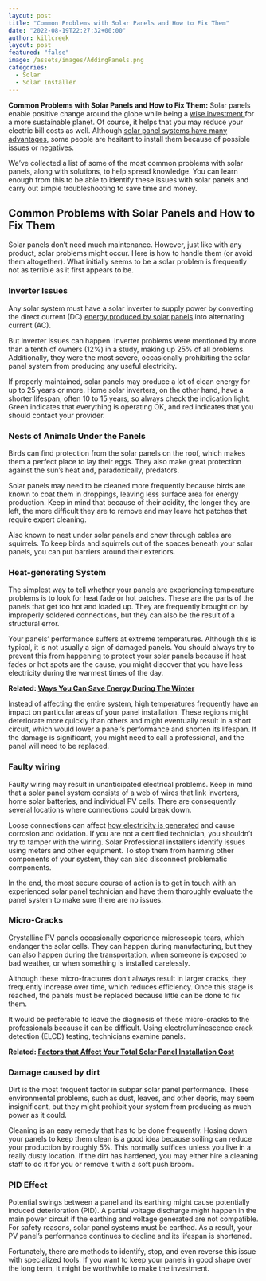 ```yaml
---
layout: post
title: "Common Problems with Solar Panels and How to Fix Them"
date: "2022-08-19T22:27:32+00:00"
author: killcreek
layout: post
featured: "false"
image: /assets/images/AddingPanels.png
categories:
  - Solar
  - Solar Installer
---
```


**Common Problems with Solar Panels and How to Fix Them:** Solar panels enable positive change around the globe while being a [wise investment ](/top-benefits-of-installing-solar-panels-on-your-home/)for a more sustainable planet. Of course, it helps that you may reduce your electric bill costs as well. Although [solar panel systems have many advantages](/what-are-the-pros-and-cons-of-solar-energy/), some people are hesitant to install them because of possible issues or negatives.

We’ve collected a list of some of the most common problems with solar panels, along with solutions, to help spread knowledge. You can learn enough from this to be able to identify these issues with solar panels and carry out simple troubleshooting to save time and money.

## **Common Problems with Solar Panels and How to Fix Them**

Solar panels don’t need much maintenance. However, just like with any product, solar problems might occur. Here is how to handle them (or avoid them altogether). What initially seems to be a solar problem is frequently not as terrible as it first appears to be.

### **Inverter Issues**

Any solar system must have a solar inverter to supply power by converting the direct current (DC) [energy produced by solar panels](/how-do-solar-panels-work/) into alternating current (AC).

But inverter issues can happen. Inverter problems were mentioned by more than a tenth of owners (12%) in a study, making up 25% of all problems. Additionally, they were the most severe, occasionally prohibiting the solar panel system from producing any useful electricity.

If properly maintained, solar panels may produce a lot of clean energy for up to 25 years or more. Home solar inverters, on the other hand, have a shorter lifespan, often 10 to 15 years, so always check the indication light: Green indicates that everything is operating OK, and red indicates that you should contact your provider.

### **Nests of Animals Under the Panels**

Birds can find protection from the solar panels on the roof, which makes them a perfect place to lay their eggs. They also make great protection against the sun’s heat and, paradoxically, predators.

Solar panels may need to be cleaned more frequently because birds are known to coat them in droppings, leaving less surface area for energy production. Keep in mind that because of their acidity, the longer they are left, the more difficult they are to remove and may leave hot patches that require expert cleaning.

Also known to nest under solar panels and chew through cables are squirrels. To keep birds and squirrels out of the spaces beneath your solar panels, you can put barriers around their exteriors.

### **Heat-generating System**

The simplest way to tell whether your panels are experiencing temperature problems is to look for heat fade or hot patches. These are the parts of the panels that get too hot and loaded up. They are frequently brought on by improperly soldered connections, but they can also be the result of a structural error.

Your panels’ performance suffers at extreme temperatures. Although this is typical, it is not usually a sign of damaged panels. You should always try to prevent this from happening to protect your solar panels because if heat fades or hot spots are the cause, you might discover that you have less electricity during the warmest times of the day.

**Related: [Ways You Can Save Energy During The Winter](/ways-you-can-save-energy-during-the-winter/)**

Instead of affecting the entire system, high temperatures frequently have an impact on particular areas of your panel installation. These regions might deteriorate more quickly than others and might eventually result in a short circuit, which would lower a panel’s performance and shorten its lifespan. If the damage is significant, you might need to call a professional, and the panel will need to be replaced.

### **Faulty wiring**

Faulty wiring may result in unanticipated electrical problems. Keep in mind that a solar panel system consists of a web of wires that link inverters, home solar batteries, and individual PV cells. There are consequently several locations where connections could break down.

Loose connections can affect [how electricity is generated](/solar-guide-how-much-power-does-a-tv-consume/) and cause corrosion and oxidation. If you are not a certified technician, you shouldn’t try to tamper with the wiring. Solar Professional installers identify issues using meters and other equipment. To stop them from harming other components of your system, they can also disconnect problematic components.

In the end, the most secure course of action is to get in touch with an experienced solar panel technician and have them thoroughly evaluate the panel system to make sure there are no issues.

### **Micro-Cracks**

Crystalline PV panels occasionally experience microscopic tears, which endanger the solar cells. They can happen during manufacturing, but they can also happen during the transportation, when someone is exposed to bad weather, or when something is installed carelessly.

Although these micro-fractures don’t always result in larger cracks, they frequently increase over time, which reduces efficiency. Once this stage is reached, the panels must be replaced because little can be done to fix them.

It would be preferable to leave the diagnosis of these micro-cracks to the professionals because it can be difficult. Using electroluminescence crack detection (ELCD) testing, technicians examine panels.

**Related: [Factors that Affect Your Total Solar Panel Installation Cost](/factors-that-affect-your-total-solar-panel-installation-cost/)**

### **Damage caused by dirt**

Dirt is the most frequent factor in subpar solar panel performance. These environmental problems, such as dust, leaves, and other debris, may seem insignificant, but they might prohibit your system from producing as much power as it could.

Cleaning is an easy remedy that has to be done frequently. Hosing down your panels to keep them clean is a good idea because soiling can reduce your production by roughly 5%. This normally suffices unless you live in a really dusty location. If the dirt has hardened, you may either hire a cleaning staff to do it for you or remove it with a soft push broom.

### **PID Effect**

Potential swings between a panel and its earthing might cause potentially induced deterioration (PID). A partial voltage discharge might happen in the main power circuit if the earthing and voltage generated are not compatible. For safety reasons, solar panel systems must be earthed. As a result, your PV panel’s performance continues to decline and its lifespan is shortened.

Fortunately, there are methods to identify, stop, and even reverse this issue with specialized tools. If you want to keep your panels in good shape over the long term, it might be worthwhile to make the investment.
